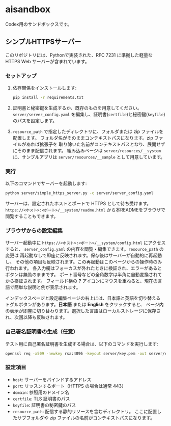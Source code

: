 # aisandbox

Codex用のサンドボックスです。

## シンプルHTTPSサーバー

このリポジトリには、Pythonで実装された、RFC 7231 に準拠した軽量な HTTPS Web サーバーが含まれています。

### セットアップ

1. 依存関係をインストールします:

    ```bash
    pip install -r requirements.txt
    ```

2. 証明書と秘密鍵を生成するか、既存のものを用意してください。`server/server_config.yaml` を編集し、証明書(`certfile`)と秘密鍵(`keyfile`)のパスを設定します。

3. `resource_path` で指定したディレクトリに、フォルダまたは zip ファイルを配置します。
   フォルダ名がそのままコンテキストパスになります。zip ファイルがあれば拡張子を
   取り除いた名前がコンテキストパスとなり、展開せずにそのまま配信されます。
   組み込みページは `server/resources/__system` に、サンプルアプリは
   `server/resources/__sample` として用意しています。

### 実行

以下のコマンドでサーバーを起動します:

```bash
python server/simple_https_server.py -c server/server_config.yaml
```

サーバーは、設定されたホストとポートで HTTPS として待ち受けます。
`https://<ホスト>:<ポート>/__system/readme.html` から本READMEをブラウザで閲覧することもできます。

### ブラウザからの設定編集

サーバー起動中に `https://<ホスト>:<ポート>/__system/config.html` にアクセスすると、
`server_config.yaml` の内容を閲覧・編集できます。`resource_path` の変更は
再起動なしで即座に反映されます。保存後はサーバーが自動的に再起動し、
その他の項目も反映されます。この再起動はこのページからの操作時のみ行われます。
各入力欄はフォーカスが外れたときに検証され、エラーがあるとボタンは無効のままです。
ポート番号などの全角数字は半角に自動変換されてから検証されます。
フィールド横の **?** アイコンにマウスを重ねると、現在の言語で簡単な説明と例が表示されます。

インデックスページと設定編集ページの右上には、日本語と英語を切り替える
トグルボタンがあります。**日本語** または **English** をクリックすると、
ページ内の表示が即座に切り替わります。選択した言語はローカルストレージに保存され、次回以降も反映されます。

### 自己署名証明書の生成（任意）

テスト用に自己署名証明書を生成する場合は、以下のコマンドを実行します:

```bash
openssl req -x509 -newkey rsa:4096 -keyout server/key.pem -out server/cert.pem -days 365 -nodes -subj "/CN=example.com"
```

### 設定項目

- `host`: サーバーをバインドするアドレス
- `port`: リッスンするポート（HTTPS の場合は通常 443）
- `domain`: 参照用のドメイン名
- `certfile`: TLS 証明書のパス
- `keyfile`: 証明書の秘密鍵のパス
- `resource_path`: 配信する静的リソースを含むディレクトリ。
  ここに配置したサブフォルダや zip ファイルの名前がコンテキストパスになります。
